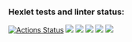 ### Hexlet tests and linter status:
[![Actions Status](https://github.com/borhst/backend-project-44/workflows/hexlet-check/badge.svg)](https://github.com/borhst/backend-project-44/actions)
<a href="https://codeclimate.com/github/borhst/backend-project-44/maintainability"><img src="https://api.codeclimate.com/v1/badges/e9f113bca55031ac7817/maintainability" /></a>
<a href="https://asciinema.org/a/faBQO0B60ufwF4BP3VCwXsggc" target="_blank"><img src="https://asciinema.org/a/faBQO0B60ufwF4BP3VCwXsggc.svg" /></a>
<a href="https://asciinema.org/a/rkCtT80q9x7RoWiqguSzk66j3" target="_blank"><img src="https://asciinema.org/a/rkCtT80q9x7RoWiqguSzk66j3.svg" /></a>
<a href="https://asciinema.org/a/rxd5RpSXSipEouDSxEeoqLspO" target="_blank"><img src="https://asciinema.org/a/rxd5RpSXSipEouDSxEeoqLspO.svg" /></a>
<a href="https://asciinema.org/a/LO9C6rxT7vMSGxWwXBlou5Sjf" target="_blank"><img src="https://asciinema.org/a/LO9C6rxT7vMSGxWwXBlou5Sjf.svg" /></a>


